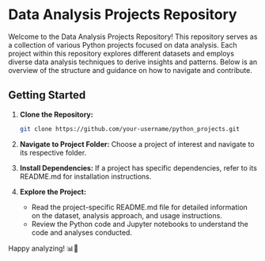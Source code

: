 # Data Analysis Projects Repository

Welcome to the Data Analysis Projects Repository! This repository serves as a collection of various Python projects focused on data analysis. Each project within this repository explores different datasets and employs diverse data analysis techniques to derive insights and patterns. Below is an overview of the structure and guidance on how to navigate and contribute.


## Getting Started

1. **Clone the Repository:**
   ```bash
   git clone https://github.com/your-username/python_projects.git
   ```

2. **Navigate to Project Folder:**
   Choose a project of interest and navigate to its respective folder.

3. **Install Dependencies:**
   If a project has specific dependencies, refer to its README.md for installation instructions.

4. **Explore the Project:**
   - Read the project-specific README.md file for detailed information on the dataset, analysis approach, and usage instructions.
   - Review the Python code and Jupyter notebooks to understand the code and analyses conducted.

Happy analyzing! 📊🐍
